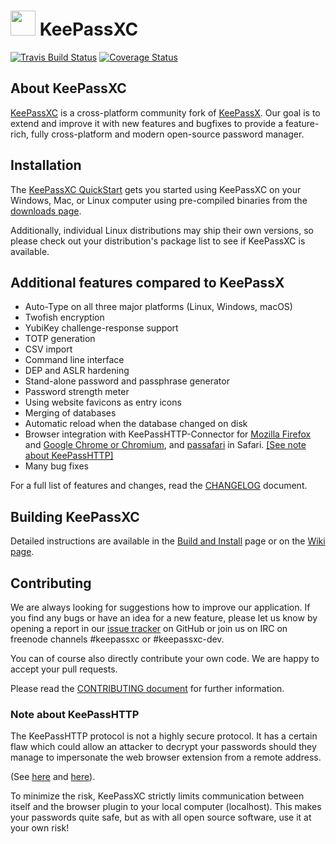 # <img src="https://keepassxc.org/logo.png" width="40" height="40"/> KeePassXC 
[![Travis Build Status](https://travis-ci.org/keepassxreboot/keepassxc.svg?branch=develop)](https://travis-ci.org/keepassxreboot/keepassxc)  [![Coverage Status](https://coveralls.io/repos/github/keepassxreboot/keepassxc/badge.svg)](https://coveralls.io/github/keepassxreboot/keepassxc)

## About KeePassXC
[KeePassXC](https://keepassxc.org) is a cross-platform community fork of
[KeePassX](https://www.keepassx.org/). 
Our goal is to extend and improve it with new features and bugfixes 
to provide a feature-rich, fully cross-platform and modern 
open-source password manager.

## Installation
The [KeePassXC QuickStart](./docs/QUICKSTART.md) gets you started using 
KeePassXC on your Windows, Mac, or Linux computer using pre-compiled binaries 
from the [downloads page](https://keepassxc.org/download). 
 
Additionally, individual Linux distributions may ship their own versions, 
so please check out your distribution's package list to see if KeePassXC is available.

## Additional features compared to KeePassX
- Auto-Type on all three major platforms (Linux, Windows, macOS)
- Twofish encryption
- YubiKey challenge-response support
- TOTP generation
- CSV import
- Command line interface
- DEP and ASLR hardening
- Stand-alone password and passphrase generator
- Password strength meter
- Using website favicons as entry icons
- Merging of databases
- Automatic reload when the database changed on disk
- Browser integration with KeePassHTTP-Connector for 
[Mozilla Firefox](https://addons.mozilla.org/en-US/firefox/addon/keepasshttp-connector/) and 
[Google Chrome or Chromium](https://chrome.google.com/webstore/detail/keepasshttp-connector/dafgdjggglmmknipkhngniifhplpcldb), and 
[passafari](https://github.com/mmichaa/passafari.safariextension/) in Safari. [[See note about KeePassHTTP]](#Note_about_KeePassHTTP)
- Many bug fixes

For a full list of features and changes, read the [CHANGELOG](CHANGELOG) document.

## Building KeePassXC

Detailed instructions are available in the [Build and Install](./BUILD-INSTALL.md) 
page or on the [Wiki page](https://github.com/keepassxreboot/keepassxc/wiki/Building-KeePassXC).

## Contributing

We are always looking for suggestions how to improve our application. 
If you find any bugs or have an idea for a new feature, please let us know by 
opening a report in our [issue tracker](https://github.com/keepassxreboot/keepassxc/issues) 
on GitHub or join us on IRC on freenode channels #keepassxc or #keepassxc-dev.

You can of course also directly contribute your own code. We are happy to accept your pull requests.

Please read the [CONTRIBUTING document](.github/CONTRIBUTING.md) for further information.

### Note about KeePassHTTP
The KeePassHTTP protocol is not a highly secure protocol.
It has a certain flaw which could allow an attacker to decrypt your passwords
should they manage to impersonate the web browser extension from a remote address.
<!--intercept communication between a KeePassHTTP server 
and PassIFox/chromeIPass over a network connection -->
(See [here](https://github.com/pfn/keepasshttp/issues/258) and [here](https://github.com/keepassxreboot/keepassxc/issues/147)). 

To minimize the risk, KeePassXC strictly limits communication between itself 
and the browser plugin to your local computer (localhost). 
This makes your passwords quite safe, 
but as with all open source software, use it at your own risk!
